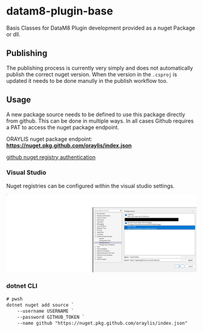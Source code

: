 # datam8-plugin-base
Basis Classes for DataM8 Plugin development provided as a nuget Package or dll.

## Publishing
The publishing process is currently very simply and does not automatically
publish the correct nuget version.
When the version in the `.csproj` is updated it needs to be done manully in
the publish workflow too.

## Usage
A new package source needs to be defined to use this package directly from github.
This can be done in multiple ways. In all cases Github requires a PAT to access
the nuget package endpoint.

ORAYLIS nuget package endpoint: __https://nuget.pkg.github.com/oraylis/index.json__

[github nuget registry authentication](https://docs.github.com/en/packages/working-with-a-github-packages-registry/working-with-the-nuget-registry#authenticating-to-github-packages)

### Visual Studio

Nuget registries can be configured within the visual studio settings.

![](./docs/vs_manage_nuget_sources.png)

### dotnet CLI

```pwsh
# pwsh
dotnet nuget add source `
    --username USERNAME `
    --password GITHUB_TOKEN `
    --name github "https://nuget.pkg.github.com/oraylis/index.json"
```

